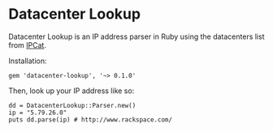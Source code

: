 # Datacenter Lookup

Datacenter Lookup is an IP address parser in Ruby using the datacenters list from [IPCat](https://github.com/client9/ipcat).

Installation:

```
gem 'datacenter-lookup', '~> 0.1.0'
```

Then, look up your IP address like so:

```
dd = DatacenterLookup::Parser.new()
ip = "5.79.26.0"
puts dd.parse(ip) # http://www.rackspace.com/
```
